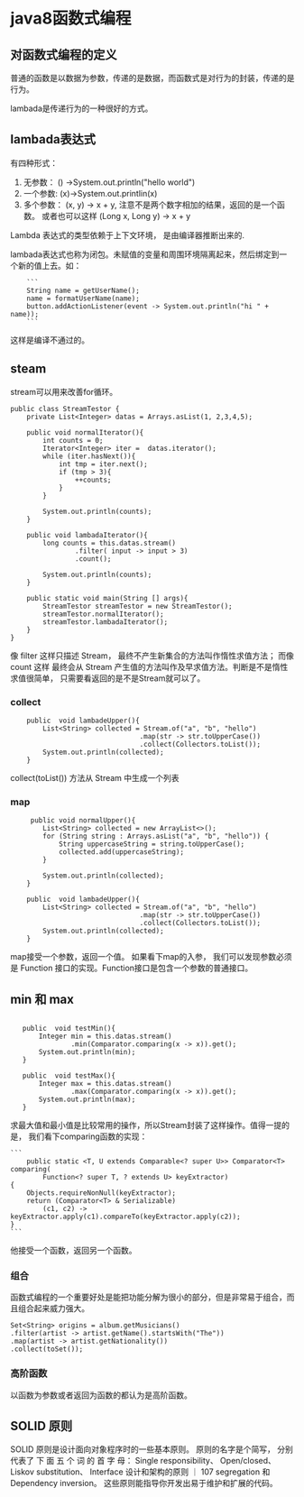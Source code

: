 # java8函数式编程

## 对函数式编程的定义

普通的函数是以数据为参数，传递的是数据，而函数式是对行为的封装，传递的是行为。

lambada是传递行为的一种很好的方式。

## lambada表达式

有四种形式：

1. 无参数： () ->System.out.println("hello world")
2. 一个参数: (x)->System.out.printlin(x)
3. 多个参数： (x, y) -> x + y, 注意不是两个数字相加的结果，返回的是一个函数。 或者也可以这样 (Long x, Long y) -> x + y

Lambda 表达式的类型依赖于上下文环境， 是由编译器推断出来的.


lambada表达式也称为闭包。未赋值的变量和周围环境隔离起来，然后绑定到一个新的值上去。如：

        ```
        String name = getUserName();
        name = formatUserName(name);
        button.addActionListener(event -> System.out.println("hi " + name));
        ```
这样是编译不通过的。

## steam
stream可以用来改善for循环。

```
public class StreamTestor {
    private List<Integer> datas = Arrays.asList(1, 2,3,4,5);

    public void normalIterator(){
        int counts = 0;
        Iterator<Integer> iter =  datas.iterator();
        while (iter.hasNext()){
            int tmp = iter.next();
            if (tmp > 3){
                ++counts;
            }
        }

        System.out.println(counts);
    }

    public void lambadaIterator(){
        long counts = this.datas.stream()
                .filter( input -> input > 3)
                .count();

        System.out.println(counts);
    }

    public static void main(String [] args){
        StreamTestor streamTestor = new StreamTestor();
        streamTestor.normalIterator();
        streamTestor.lambadaIterator();
    }
}
```
像 filter 这样只描述 Stream， 最终不产生新集合的方法叫作惰性求值方法； 而像 count 这样
最终会从 Stream 产生值的方法叫作及早求值方法。判断是不是惰性求值很简单， 只需要看返回的是不是Stream就可以了。


### collect

```
    public  void lambadeUpper(){
        List<String> collected = Stream.of("a", "b", "hello")
                                .map(str -> str.toUpperCase())
                                .collect(Collectors.toList());
        System.out.println(collected);
    }

```
 collect(toList()) 方法从 Stream 中生成一个列表

### map

```
     public void normalUpper(){
        List<String> collected = new ArrayList<>();
        for (String string : Arrays.asList("a", "b", "hello")) {
            String uppercaseString = string.toUpperCase();
            collected.add(uppercaseString);
        }

        System.out.println(collected);
    }

    public  void lambadeUpper(){
        List<String> collected = Stream.of("a", "b", "hello")
                                .map(str -> str.toUpperCase())
                                .collect(Collectors.toList());
        System.out.println(collected);
    }

```

 map接受一个参数，返回一个值。 如果看下map的入参， 我们可以发现参数必须是 Function 接口的实现。Function接口是包含一个参数的普通接口。

## min 和 max

 ```

    public  void testMin(){
        Integer min = this.datas.stream()
                .min(Comparator.comparing(x -> x)).get();
        System.out.println(min);
    }

    public  void testMax(){
        Integer max = this.datas.stream()
                .max(Comparator.comparing(x -> x)).get();
        System.out.println(max);
    }
 ```
求最大值和最小值是比较常用的操作，所以Stream封装了这样操作。值得一提的是， 我们看下comparing函数的实现：

    ```
        public static <T, U extends Comparable<? super U>> Comparator<T> comparing(
            Function<? super T, ? extends U> keyExtractor)
    {
        Objects.requireNonNull(keyExtractor);
        return (Comparator<T> & Serializable)
            (c1, c2) -> keyExtractor.apply(c1).compareTo(keyExtractor.apply(c2));
    }
    ```
    
 他接受一个函数，返回另一个函数。
 

### 组合
函数式编程的一个重要好处是能把功能分解为很小的部分，但是非常易于组合，而且组合起来威力强大。
 ```
 Set<String> origins = album.getMusicians()
.filter(artist -> artist.getName().startsWith("The"))
.map(artist -> artist.getNationality())
.collect(toSet());
 ```   

### 高阶函数
以函数为参数或者返回为函数的都认为是高阶函数。


## SOLID 原则

SOLID 原则是设计面向对象程序时的一些基本原则。 原则的名字是个简写， 分别代表了
下 面 五 个 词 的 首 字 母： Single responsibility、 Open/closed、 Liskov substitution、 Interface
设计和架构的原则 ｜ 107
segregation 和 Dependency inversion。 这些原则能指导你开发出易于维护和扩展的代码。



